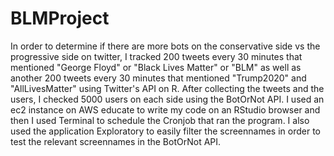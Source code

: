 # BLMProject
In order to determine if there are more bots on the conservative side vs the progressive side on twitter, 
I tracked 200 tweets every 30 minutes that mentioned "George Floyd" or "Black Lives Matter" or "BLM" 
as well as another 200 tweets every 30 minutes that mentioned "Trump2020" and "AllLivesMatter" using Twitter's API on R. 
After collecting the tweets and the users, I checked 5000 users on each side using the BotOrNot API. 
I used an ec2 instance on AWS educate to write my code on an RStudio browser and then I used Terminal to schedule the Cronjob that ran the program.
I also used the application Exploratory to easily filter the screennames in order to test the relevant screennames in the BotOrNot API.
